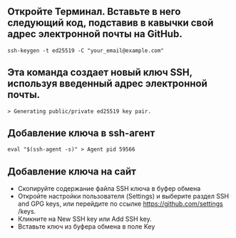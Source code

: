 ## Откройте Терминал. Вставьте в него следующий код, подставив в кавычки свой адрес электронной почты на GitHub.
```ssh-keygen -t ed25519 -C "your_email@example.com"```


## Эта команда создает новый ключ SSH, используя введенный адрес электронной почты.
```> Generating public/private ed25519 key pair.```


## Добавление ключа в ssh-агент

```eval "$(ssh-agent -s)" > Agent pid 59566```

## Добавление ключа на сайт

* Скопируйте содержание файла SSH ключа в буфер обмена
*  Откройте настройки пользователя (Settings) и выберите раздел SSH and GPG keys, или перейдите по ссылке https://github.com/settings /keys.
*  Кликните на New SSH key или Add SSH key.
*  Вставьте ключ из буфера обмена в поле Key